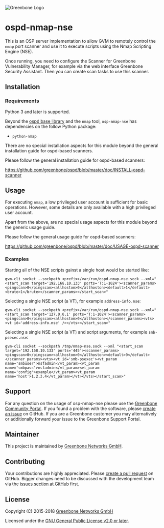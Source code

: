 ![Greenbone Logo](https://www.greenbone.net/wp-content/uploads/gb_logo_resilience_horizontal.png)

# ospd-nmap-nse

This is an OSP server implementation to allow GVM to remotely control
the `nmap` port scanner and use it to execute scripts using the Nmap Scripting
Engine (NSE).

Once running, you need to configure the Scanner for Greenbone Vulnerability
Manager, for example via the web interface Greenbone Security Assistant.
Then you can create scan tasks to use this scanner.

## Installation

### Requirements

Python 3 and later is supported.

Beyond the [ospd base library](https://github.com/greenbone/ospd) and the
`nmap` tool, `osp-nmap-nse` has dependencies on the follow Python package:

- `python-nmap`

There are no special installation aspects for this module beyond the general
installation guide for ospd-based scanners.

Please follow the general installation guide for ospd-based scanners:

  <https://github.com/greenbone/ospd/blob/master/doc/INSTALL-ospd-scanner>

## Usage

For executing `nmap`, a low privileged user account is sufficient for basic
operations. However, some details are only available with a high privileged
user account.

Apart from the above, are no special usage aspects for this module beyond the
generic usage guide.

Please follow the general usage guide for ospd-based scanners:

  <https://github.com/greenbone/ospd/blob/master/doc/USAGE-ospd-scanner>

### Examples

Starting all of the NSE scripts gainst a single host would be started like:

    gvm-cli socket --sockpath <prefix>/var/run/ospd-nmap-nse.sock --xml="<start_scan target='192.168.10.133' ports='T:1-1024'><scanner_params><pingscan>0</pingscan><allhoston>0</allhoston><default>1</default><brute>1</brute></scanner_params></start_scan>"

Selecting a single NSE script (a VT), for example `address-info.nse`:

    gvm-cli socket --sockpath <prefix>/var/run/ospd-nmap-nse.sock --xml="<start_scan target='127.0.0.1' ports='T:1-1024'><scanner_params><pingscan>0</pingscan><allhoston>0</allhoston></scanner_params><vts><vt id='address-info.nse' /></vts></start_scan>"

Selecting a single NSE script (a VT) and script arguments, for example
`smb-psexec.nse`:

    gvm-cli socket --sockpath /tmp/nmap-nse.sock --xml "<start_scan target='192.168.10.133' ports='445'><scanner_params><pingscan>0</pingscan><allhoston>0</allhoston><default>0</default></scanner_params><vts><vt id='smb-psexec'><vt_param name='smbuser'>msfadmin</vt_param><vt_param name='smbpass'>msfadmin</vt_param><vt_param name='config'>example</vt_param><vt_param name='host'>1.2.3.4</vt_param></vt></vts></start_scan>"

## Support

For any question on the usage of osp-nmap-nse please use the [Greenbone
Community Portal](https://community.greenbone.net/c/gse). If you found a
problem with the software, please [create an
issue](https://github.com/greenbone/osp-nmap-nse/issues) on GitHub. If you are
a Greenbone customer you may alternatively or additionally forward your issue
to the Greenbone Support Portal.

## Maintainer

This project is maintained by [Greenbone Networks
GmbH](https://www.greenbone.net/).

## Contributing

Your contributions are highly appreciated. Please [create a pull
request](https://github.com/greenbone/osp-nmap-nse/pulls) on GitHub. Bigger
changes need to be discussed with the development team via the [issues section
at GitHub](https://github.com/greenbone/osp-nmap-nse/issues) first.

## License

Copyright (C) 2015-2018 [Greenbone Networks GmbH](https://www.greenbone.net/)

Licensed under the [GNU General Public License v2.0 or later](COPYING).
